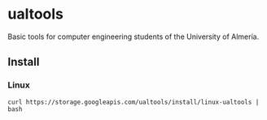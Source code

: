 # ualtools
 Basic tools for computer engineering students of the University of Almería.

## Install

### Linux

```shell
curl https://storage.googleapis.com/ualtools/install/linux-ualtools | bash
```
